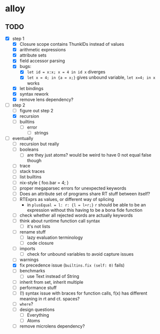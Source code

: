 # alloy

## TODO
- [x] step 1
  - [x] Closure scope contains ThunkIDs instead of values
  - [x] arithmetic expressions
  - [x] attribute sets
  - [x] field accessor parsing
  - [x] bugs:
    - [x] `let id = x:x; x = 4 in id x` diverges
    - [x] `let x = 4; in {a = x;}` gives unbound variable, `let x=4; in x` works
  - [x] let bindings
  - [x] syntax rework
  - [x] remove lens dependency?
- [ ] step 2
  - [ ] figure out step 2
  - [x] recursion
  - [ ] builtins
    - [ ] error
      - [ ] strings
- [ ] eventually
  - [ ] recursion but really
  - [ ] booleans
    - [ ] are they just atoms? would be weird to have 0 not equal false though
  - [ ] trace
  - [ ] stack traces
  - [ ] list builtins
  - [ ] nix-style { foo.bar = 4; }
  - [ ] proper megaparsec errors for unexpected keywords
  - [ ] Does an attribute set of programs share RT stuff between itself?
  - [ ] RTExprs as values, or different way of splicing
    - in `plusEqual = l: r: {l = l+r;}` `r` should be able to be an expression without this having to be a bona fide function
  - [ ] check whether all rejected words are actually keywords
  - [ ] think about runtime function call syntax
    - [ ] it's not lists
  - [ ] rename stuff
    - [ ] lazy evaluation terminology
    - [ ] code closure
  - [ ] imports
    - [ ] check for unbound variables to avoid capture issues
  - [ ] warnings
  - [x] fix precedence issue (`builtins.fix (self: 0)` fails)
  - [ ] benchmarks
    - [ ] use Text instead of String
  - [ ] inherit from set, inherit multiple
  - [ ] performance stuff
  - [ ] (!) syntax issue with braces for function calls, f(x) has different meaning in rt and ct. spaces?
  - [ ] `where`?
  - [ ] design questions
    - [ ] Everything
    - [ ] Atoms
  - [ ] remove microlens dependency?
